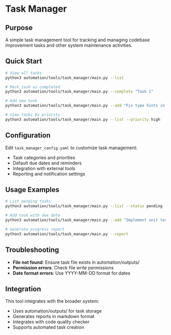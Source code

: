 # Task Manager

## Purpose
A simple task management tool for tracking and managing codebase improvement tasks and other system maintenance activities.

## Quick Start
```bash
# View all tasks
python3 automation/tools/task_manager/main.py --list

# Mark task as completed
python3 automation/tools/task_manager/main.py --complete "Task 1"

# Add new task
python3 automation/tools/task_manager/main.py --add "Fix type hints in daily_summary.py" --priority high

# View tasks by priority
python3 automation/tools/task_manager/main.py --list --priority high
```

## Configuration
Edit `task_manager_config.yaml` to customize task management:
- Task categories and priorities
- Default due dates and reminders
- Integration with external tools
- Reporting and notification settings

## Usage Examples
```bash
# List pending tasks
python3 automation/tools/task_manager/main.py --list --status pending

# Add task with due date
python3 automation/tools/task_manager/main.py --add "Implement unit tests" --priority high --due "2024-12-26"

# Generate progress report
python3 automation/tools/task_manager/main.py --report
```

## Troubleshooting
- **File not found**: Ensure task file exists in automation/outputs/
- **Permission errors**: Check file write permissions
- **Date format errors**: Use YYYY-MM-DD format for dates

## Integration
This tool integrates with the broader system:
- Uses automation/outputs/ for task storage
- Generates reports in markdown format
- Integrates with code quality checker
- Supports automated task creation
